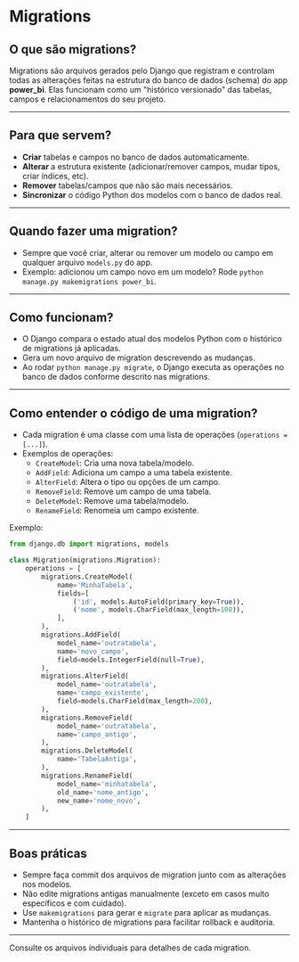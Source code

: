 # Migrations

## O que são migrations?

Migrations são arquivos gerados pelo Django que registram e controlam todas as alterações feitas na estrutura do banco de dados (schema) do app **power_bi**. Elas funcionam como um "histórico versionado" das tabelas, campos e relacionamentos do seu projeto.

---

## Para que servem?

- **Criar** tabelas e campos no banco de dados automaticamente.
- **Alterar** a estrutura existente (adicionar/remover campos, mudar tipos, criar índices, etc).
- **Remover** tabelas/campos que não são mais necessários.
- **Sincronizar** o código Python dos modelos com o banco de dados real.

---

## Quando fazer uma migration?

- Sempre que você criar, alterar ou remover um modelo ou campo em qualquer arquivo `models.py` do app.
- Exemplo: adicionou um campo novo em um modelo? Rode `python manage.py makemigrations power_bi`.

---

## Como funcionam?

- O Django compara o estado atual dos modelos Python com o histórico de migrations já aplicadas.
- Gera um novo arquivo de migration descrevendo as mudanças.
- Ao rodar `python manage.py migrate`, o Django executa as operações no banco de dados conforme descrito nas migrations.

---

## Como entender o código de uma migration?

- Cada migration é uma classe com uma lista de operações (`operations = [...]`).
- Exemplos de operações:
  - `CreateModel`: Cria uma nova tabela/modelo.
  - `AddField`: Adiciona um campo a uma tabela existente.
  - `AlterField`: Altera o tipo ou opções de um campo.
  - `RemoveField`: Remove um campo de uma tabela.
  - `DeleteModel`: Remove uma tabela/modelo.
  - `RenameField`: Renomeia um campo existente.

Exemplo:
```python
from django.db import migrations, models

class Migration(migrations.Migration):
    operations = [
        migrations.CreateModel(
            name='MinhaTabela',
            fields=[
                ('id', models.AutoField(primary_key=True)),
                ('nome', models.CharField(max_length=100)),
            ],
        ),
        migrations.AddField(
            model_name='outratabela',
            name='novo_campo',
            field=models.IntegerField(null=True),
        ),
        migrations.AlterField(
            model_name='outratabela',
            name='campo_existente',
            field=models.CharField(max_length=200),
        ),
        migrations.RemoveField(
            model_name='outratabela',
            name='campo_antigo',
        ),
        migrations.DeleteModel(
            name='TabelaAntiga',
        ),
        migrations.RenameField(
            model_name='minhatabela',
            old_name='nome_antigo',
            new_name='nome_novo',
        ),
    ]
```

---

## Boas práticas

- Sempre faça commit dos arquivos de migration junto com as alterações nos modelos.
- Não edite migrations antigas manualmente (exceto em casos muito específicos e com cuidado).
- Use `makemigrations` para gerar e `migrate` para aplicar as mudanças.
- Mantenha o histórico de migrations para facilitar rollback e auditoria.

---

Consulte os arquivos individuais para detalhes de cada migration.

